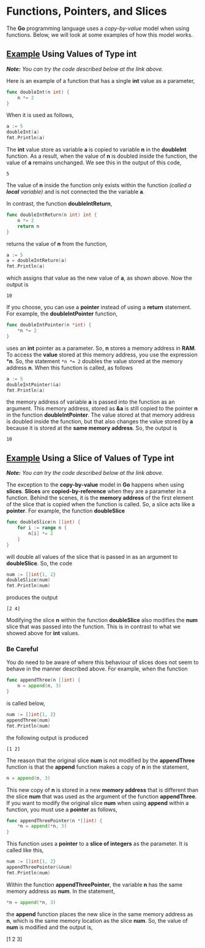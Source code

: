 # Functions, Pointers, and Slices

The **Go** programming language uses a _copy-by-value_ model when using functions.  Below, we will look at some examples of how this model works.

## [Example](https://go.dev/play/p/hkOU3FASKvn) Using Values of Type **int**

_**Note:**  You can try the code described below at the link above._

Here is an example of a function that has a single **int** value as a parameter,

```go
func doubleInt(n int) {
	n *= 2
}
```

When it is used as follows,

```go
a := 5
doubleInt(a)
fmt.Println(a)
```

The **int** value store as variable **a** is copied to variable **n** in the **doubleInt** function.  As a result, when the value of **n** is doubled inside the function, the value of **a** remains unchanged.  We see this in the output of this code,

```
5
```

The value of **n** inside the function only exists within the function _(called a **local** variable)_ and is not connected the the variable **a**.

In contrast, the function **doubleIntReturn**,

```go
func doubleIntReturn(n int) int {
	n *= 2
	return n
}
```

returns the value of **n** from the function,

```go
a := 5
a = doubleIntReturn(a)
fmt.Println(a)
```

which assigns that value as the new value of **a**, as shown above.  Now the output is

```
10
```

If you choose, you can use a **pointer** instead of using a **return** statement.  For example, the **doubleIntPointer** function,

```go
func doubleIntPointer(n *int) {
	*n *= 2
}
```

uses an **int** pointer as a parameter.  So, **n** stores a memory address in **RAM**.  To access the **value** stored at this memory address, you use the expression ***n**.  So, the statement ```*n *= 2``` doubles the value stored at the memory address **n**.  When this function is called, as follows

```go
a := 5
doubleIntPointer(&a)
fmt.Println(a)
```

the memory address of variable **a** is passed into the function as an argument.  This memory address, stored as **&a** is still copied to the pointer **n** in the function **doubleIntPointer**.  The value stored at that memory address is doubled inside the function, but that also changes the value stored by **a** because it is stored at the **same memory address**.  So, the output is

```
10
```

## [Example](https://go.dev/play/p/3WpY-mXo9qA) Using a Slice of Values of Type **int**

_**Note:**  You can try the code described below at the link above._

The exception to the **copy-by-value** model in **Go** happens when using **slices**.  **Slices** are **copied-by-reference** when they are a parameter in a function.  Behind the scenes, it is the **memory address** of the first element of the slice that is copied when the function is called.  So, a slice acts like a **pointer**.  For example, the function **doubleSlice**

```go
func doubleSlice(n []int) {
	for i := range n {
		n[i] *= 2
	}
}
```

will double all values of the slice that is passed in as an argument to **doubleSlice**.  So, the code

```go
num := []int{1, 2}
doubleSlice(num)
fmt.Println(num)
```

produces the output

```
[2 4]
```

Modifying the slice **n** within the function **doubleSlice** also modifies the **num** slice that was passed into the function.  This is in contrast to what we showed above for **int** values.

### Be Careful

You do need to be aware of where this behaviour of slices does not seem to behave in the manner described above.  For example, when the function

```go
func appendThree(n []int) {
	n = append(n, 3)
}
```

is called below,

```go
num := []int{1, 2}
appendThree(num)
fmt.Println(num)
```

the following output is produced

```
[1 2]
```

The reason that the original slice **num** is not modified by the **appendThree** function is that the **append** function makes a copy of **n** in the statement,

```go
n = append(n, 3)
```

This new copy of **n** is stored in a new **memory address** that is different than the slice **num** that was used as the argument of the function **appendThree**.  If you want to modify the original slice **num** when using **append** within a function, you must use a **pointer** as follows,

```go
func appendThreePointer(n *[]int) {
	*n = append(*n, 3)
}
```

This function uses a **pointer** to a **slice of integers** as the parameter.  It is called like this,

```go
num := []int{1, 2}
appendThreePointer(&num)
fmt.Println(num)
```

Within the function **appendThreePointer**, the variable **n** has the same memory address as **num**.  In the statement,

```go
*n = append(*n, 3)
```

the **append** function places the new slice in the same memory address as **n**, which is the same memory location as the slice **num**.  So, the value of **num** is modified and the output is,

[1 2 3]